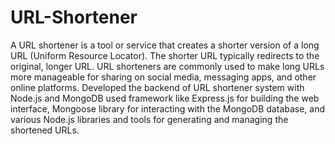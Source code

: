 # URL-Shortener
A URL shortener is a tool or service that creates a shorter version of a long URL (Uniform Resource Locator). The shorter URL typically redirects to the original, longer URL.
URL shorteners are commonly used to make long URLs more manageable for sharing on social media, messaging apps, and other online platforms.
Developed the backend of URL shortener system with Node.js and MongoDB used framework like Express.js for building the web interface, 
Mongoose library for interacting with the MongoDB database, and various Node.js libraries and tools for generating and managing the shortened URLs.
